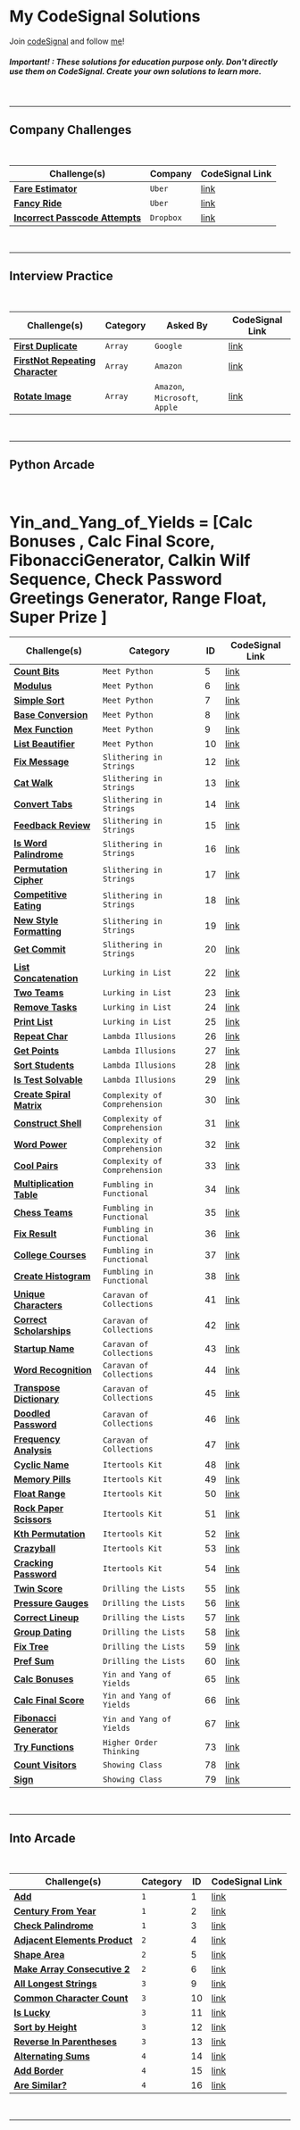 # My CodeSignal Solutions

Join [codeSignal](https://app.codesignal.com/) and follow [me](https://app.codesignal.com/profile/nahuelcastro)!

##### Important! : These solutions for education purpose only. Don't directly use them on CodeSignal. Create your own solutions to learn more.

<br>

---

## Company Challenges


<br>

| Challenge(s) | Company | CodeSignal Link |
|--|--|--|
| [**Fare Estimator**](CompanyChallenges/Uber/fareEstimator.md)  | `Uber` | [link](https://app.codesignal.com/company-challenges/uber/HNQwGHfKAoYsz9KX6) |
| [**Fancy Ride**](CompanyChallenges/Uber/fancyRide.md)  | `Uber` | [link](https://app.codesignal.com/company-challenges/uber/4c3qzzQg8Zg9AfLKH) |
| [**Incorrect Passcode Attempts**](CompanyChallenges/Dropbox/incorrectPasscodeAttempts.md)  | `Dropbox` | [link](https://app.codesignal.com/company-challenges/dropbox/ffibMFaS7mzKZkAE3) |

<br>


---


## Interview Practice

<br>

| Challenge(s) | Category | Asked By | CodeSignal Link |
|--|--|--|--|
| [**First Duplicate**](InterviewPractice/Arrays/firsDuplicate.md)  | `Array` | `Google`  | [link](https://app.codesignal.com/interview-practice/task/pMvymcahZ8dY4g75q/description) |
| [**FirstNot Repeating Character**](InterviewPractice/Arrays/firstNotRepeatingCharacter.md)  | `Array` | `Amazon`  | [link](https://app.codesignal.com/interview-practice/task/uX5iLwhc6L5ckSyNC/description) |
| [**Rotate Image**](InterviewPractice/Arrays/rotateImage.md)  | `Array` | `Amazon`, `Microsoft`, `Apple`  | [link](https://app.codesignal.com/interview-practice/task/5A8jwLGcEpTPyyjTB) |

<br>

---

## Python Arcade

<br>

# Yin_and_Yang_of_Yields = [Calc Bonuses , Calc Final Score, FibonacciGenerator, Calkin Wilf Sequence, Check Password  Greetings Generator, Range Float, Super Prize ]

| Challenge(s) | Category | ID | CodeSignal Link |
|--|--|--|--|
| [**Count Bits**](Arcade/Python/MeetPython/CountBits.md) | `Meet Python` | 5 | [link](https://app.codesignal.com/arcade/python-arcade/meet-python/7bGkfoFf65CiqbX3s) |
| [**Modulus**](Arcade/Python/MeetPython/Modulus.md) | `Meet Python` | 6 | [link](https://app.codesignal.com/arcade/python-arcade/meet-python/mygD2J9yDbRmtKW8T) |
| [**Simple Sort**](Arcade/Python/MeetPython/SimpleSort.md) | `Meet Python` | 7 | [link](https://app.codesignal.com/arcade/python-arcade/meet-python/MEgcxkQyYqFDdySnH) |
| [**Base Conversion**](Arcade/Python/MeetPython/BaseConversion.md) | `Meet Python` | 8 | [link](https://app.codesignal.com/arcade/python-arcade/meet-python/u7FW6fpp8Mqxe6sjt) |
| [**Mex Function**](Arcade/Python/MeetPython/MexFunction.md) | `Meet Python` | 9 | [link](https://app.codesignal.com/arcade/python-arcade/meet-python/pLsMG462nzEh3axHN) |
| [**List Beautifier**](Arcade/Python/MeetPython/ListBeautifier.md) | `Meet Python` | 10 | [link](https://app.codesignal.com/arcade/python-arcade/meet-python/ZiezPAoWeaK9ThXvQ) |
| [**Fix Message**](Arcade/Python/Slithering_in_Strings/FixMessage.md) | `Slithering in Strings` | 12 | [link](https://app.codesignal.com/arcade/python-arcade/slithering-in-strings/Wmdqw8NBzcbqHSsw7) |
| [**Cat Walk**](Arcade/Python/Slithering_in_Strings/CatWalk.md) | `Slithering in Strings` | 13 | [link](https://app.codesignal.com/arcade/python-arcade/slithering-in-strings/GH7QauS4xyHin5YLm) |
| [**Convert Tabs**](Arcade/Python/Slithering_in_Strings/ConvertTabs.md) | `Slithering in Strings` | 14 | [link](https://app.codesignal.com/arcade/python-arcade/slithering-in-strings/joYKtZyJDDsFQBLHP) |
| [**Feedback Review**](Arcade/Python/Slithering_in_Strings/FeedbackReview.md) | `Slithering in Strings` | 15 | [link](https://app.codesignal.com/arcade/python-arcade/slithering-in-strings/Rzf4YKMk69Jm3gNnm) |
| [**Is Word Palindrome**](Arcade/Python/Slithering_in_Strings/IsWordPalindrome.md) | `Slithering in Strings` | 16 | [link](https://app.codesignal.com/arcade/python-arcade/slithering-in-strings/r6xwnEjaw5kNgsyZD) |
| [**Permutation Cipher**](Arcade/Python/Slithering_in_Strings/PermutationCipher.md) | `Slithering in Strings` | 17 | [link](https://app.codesignal.com/arcade/python-arcade/slithering-in-strings/YADembruQtLCmiBKB) |
| [**Competitive Eating**](Arcade/Python/Slithering_in_Strings/CompetitiveEating.md) | `Slithering in Strings` | 18 | [link](https://app.codesignal.com/arcade/python-arcade/slithering-in-strings/BPFsda3ddPJruBX24) |
| [**New Style Formatting**](Arcade/Python/Slithering_in_Strings/NewStyleFormatting.md) | `Slithering in Strings` | 19 | [link](https://app.codesignal.com/arcade/python-arcade/slithering-in-strings/GADdmPKQivSzQGYLw) |
| [**Get Commit**](Arcade/Python/Slithering_in_Strings/GetCommit.md) | `Slithering in Strings` | 20 | [link](https://app.codesignal.com/arcade/python-arcade/slithering-in-strings/FmSEJMu8fbybQ7Ka4) |
| [**List Concatenation**](Arcade\Python\Lurking_in_Lists\ListsConcatenation.md) | `Lurking in List` | 22 | [link](https://app.codesignal.com/arcade/python-arcade/lurking-in-lists/FumSx4KegrFbSRdQ4) |
| [**Two Teams**](Arcade\Python\Lurking_in_Lists\TwoTeams.md) | `Lurking in List` | 23 | [link](https://app.codesignal.com/arcade/python-arcade/lurking-in-lists/xacqXRHoHhEC3dC4N) |
| [**Remove Tasks**](Arcade\Python\Lurking_in_Lists\RemoveTasks.md) | `Lurking in List` | 24 | [link](https://app.codesignal.com/arcade/python-arcade/lurking-in-lists/L3TQWdGMcWL85LHcR) |
| [**Print List**](Arcade\Python\Lurking_in_Lists\PrintList.md) | `Lurking in List` | 25 | [link](https://app.codesignal.com/arcade/python-arcade/lurking-in-lists/2nwFuRGHpmfRJ8GCo) |
| [**Repeat Char**](Arcade/Python/Lambda_Illusions/RepeatChar.md) | `Lambda Illusions` | 26 | [link](https://app.codesignal.com/arcade/python-arcade/lambda-illusions/bCAsRfNJrjD9zhxkS) |
| [**Get Points**](Arcade/Python/Lambda_Illusions/GetPoints.md) | `Lambda Illusions` | 27 | [link](https://app.codesignal.com/arcade/python-arcade/lambda-illusions/kYGchiunT4QtB5Dh9) |
| [**Sort Students**](Arcade/Python/Lambda_Illusions/SortStudents.md) | `Lambda Illusions` | 28 | [link](https://app.codesignal.com/arcade/python-arcade/lambda-illusions/EqEoH6umA9Xi8fTQM) |
| [**Is Test Solvable**](Arcade/Python/Lambda_Illusions/IsTestSolvable.md) | `Lambda Illusions` | 29 | [link](https://app.codesignal.com/arcade/python-arcade/lambda-illusions/eP7hJDmLdZym2Kdo3)|
| [**Create Spiral Matrix**](Arcade/Python/Complexity_of_Comprehension/CreateSpiralMatrix.md) | `Complexity of Comprehension` | 30 | [link](https://app.codesignal.com/arcade/python-arcade/complexity-of-comprehension/HZjrbpxa7gbrmb4kd) |
| [**Construct Shell**](Arcade/Python/Complexity_of_Compehension/ConstructShell.md) | `Complexity of Comprehension` | 31 | [link](https://app.codesignal.com/arcade/python-arcade/complexity-of-comprehension/DfDPhgb5Bj2HQSdr5)|
| [**Word Power**](Arcade/Python/Complexity_of_Compehension/WordPower.md) | `Complexity of Comprehension` | 32 | [link](https://app.codesignal.com/arcade/python-arcade/complexity-of-comprehension/5rZN7nJ7Tkd9S4TLC) |
| [**Cool Pairs**](Arcade/Python/Complexity_of_Compehension/CoolPairs.md) | `Complexity of Comprehension` | 33 | [link](https://app.codesignal.com/arcade/python-arcade/complexity-of-comprehension/a6DD4JaT2moH22XTf) |
| [**Multiplication Table**](Arcade/Python/Complexity_of_Compehension/MultiplicationTable.md) | `Fumbling in Functional` | 34 | [link](https://app.codesignal.com/arcade/python-arcade/complexity-of-comprehension/vtDLcQWTSc5tJHL6x) |
| [**Chess Teams**](Arcade/Python/Fumbling_in_Functional/ChessTeams.md) | `Fumbling in Functional` | 35 | [link](https://app.codesignal.com/arcade/python-arcade/fumbling-in-functional/z5SJJNMiSFyFDFpZR) |
| [**Fix Result**](Arcade/Python/Fumbling_in_Functional/FixResult.md) | `Fumbling in Functional` | 36 | [link](https://app.codesignal.com/arcade/python-arcade/fumbling-in-functional/TjCNTwysvW6za5Qh4) |
| [**College Courses**](Arcade/Python/Fumbling_in_Functional/CollegeCourses.md) | `Fumbling in Functional` | 37 | [link](https://app.codesignal.com/arcade/python-arcade/fumbling-in-functional/hJqXodrjeBDPZPZRn) |
| [**Create Histogram**](Arcade/Python/Fumbling_in_Functional/CreateHistogram.md) | `Fumbling in Functional` | 38 | [link](https://app.codesignal.com/arcade/python-arcade/fumbling-in-functional/rXovZdK7redkSJL5g) |
| [**Unique Characters**](Arcade/Python/Caravan_of_Collections/UniqueCharacters.md) | `Caravan of Collections` | 41 | [link](https://app.codesignal.com/arcade/python-arcade/caravan-of-collections/RSsTY2Aevh9gpBTNd) |
| [**Correct Scholarships**](Arcade/Python/Caravan_of_Collections/CorrectScholarships.md) | `Caravan of Collections` | 42 | [link](https://app.codesignal.com/arcade/python-arcade/caravan-of-collections/f3dcuz6yoKv9yorzh) |
| [**Startup Name**](Arcade/Python/Caravan_of_Collections/StartupName.md) | `Caravan of Collections` | 43 | [link](https://app.codesignal.com/arcade/python-arcade/caravan-of-collections/G6yyoXW9w888pnvsZ) |
| [**Word Recognition**](Arcade/Python/Caravan_of_Collections/WordsRecognition.md) | `Caravan of Collections` | 44 | [link](https://app.codesignal.com/arcade/python-arcade/caravan-of-collections/zmQ9DqAN2mDL9hive) |
| [**Transpose Dictionary**](Arcade/Python/Caravan_of_Collections/TransposeDictionary.md) | `Caravan of Collections` | 45 | [link](https://app.codesignal.com/arcade/python-arcade/caravan-of-collections/3q55u2MWA2Rw5HvmM) |
| [**Doodled Password**](Arcade/Python/Caravan_of_Collections/DoodledPassword.md) | `Caravan of Collections` | 46 | [link](https://app.codesignal.com/arcade/python-arcade/caravan-of-collections/aarR4B273h5D2x8ry) |
| [**Frequency Analysis**](Arcade/Python/Caravan_of_Collections/FrequencyAnalysis.md) | `Caravan of Collections` | 47 | [link](https://app.codesignal.com/arcade/python-arcade/caravan-of-collections/pE4t3DcoTRfwHwYG8) |
| [**Cyclic Name**](Arcade/Python/Itertools_Kit/CyclicName.md) | `Itertools Kit` | 48 | [link](https://app.codesignal.com/arcade/python-arcade/itertools-kit/QAFXsBY35wRnHkruC) |
| [**Memory Pills**](Arcade/Python/Itertools_Kit/MemoryPills.md) | `Itertools Kit` | 49 | [link](https://app.codesignal.com/arcade/python-arcade/itertools-kit/R2GeRWE2SXz4eLAe5) |
| [**Float Range**](Arcade/Python/Itertools_Kit/FloatRange.md) | `Itertools Kit` | 50 | [link](https://app.codesignal.com/arcade/python-arcade/itertools-kit/cDuMQ6Fd4N58zdCWN) |
| [**Rock Paper Scissors**](Arcade/Python/Itertools_Kit/RockPaperScissors.md) | `Itertools Kit` | 51 | [link](https://app.codesignal.com/arcade/python-arcade/itertools-kit/d9Ru2ARE5tXoQ9KgR)|
| [**Kth Permutation**](Arcade/Python/Itertools_Kit/KthPermutation.md) | `Itertools Kit` | 52 | [link](https://app.codesignal.com/arcade/python-arcade/itertools-kit/opua5BqfJSaW9ny4Q) |
| [**Crazyball**](Arcade/Python/Itertools_Kit/Crazyball.md) | `Itertools Kit` | 53 | [link](https://app.codesignal.com/arcade/python-arcade/itertools-kit/nPt9LX3Piip9ZspLv) |
| [**Cracking Password**](Arcade/Python/Itertools_Kit/CrackingPassword.md) | `Itertools Kit` | 54 | [link](https://app.codesignal.com/arcade/python-arcade/itertools-kit/k2MEPqLJn5YEWafkt) |
| [**Twin Score**](Arcade/Python/Drilling_the_Lists/TwinsScore.md) | `Drilling the Lists` | 55 | [link](https://app.codesignal.com/arcade/python-arcade/drilling-the-lists/ESdegETWZmXLJYirj) |
| [**Pressure Gauges**](Arcade/Python/Drilling_the_Lists/PressureGauges.md) | `Drilling the Lists` | 56 | [link](https://app.codesignal.com/arcade/python-arcade/drilling-the-lists/SkTfc263CQbGNMtoj) |
| [**Correct Lineup**](Arcade/Python/Drilling_the_Lists/CorrectLineup.md) | `Drilling the Lists` | 57 | [link](https://app.codesignal.com/arcade/python-arcade/drilling-the-lists/M6QtFEgxrfY9Wihbt) |
| [**Group Dating**](Arcade/Python/Drilling_the_Lists/GroupDating.md) | `Drilling the Lists` | 58 | [link](https://app.codesignal.com/arcade/python-arcade/drilling-the-lists/okcMELPg5HbvSKodi) |
| [**Fix Tree**](Arcade/Python/Drilling_the_Lists/FixTree.md) | `Drilling the Lists` | 59 | [link](https://app.codesignal.com/arcade/python-arcade/drilling-the-lists/qtoFLsK47rS6B5iEN) |
| [**Pref Sum**](Arcade/Python/Drilling_the_Lists/PrefSum.md) | `Drilling the Lists` | 60 | [link](https://app.codesignal.com/arcade/python-arcade/drilling-the-lists/Enwr8TBeTbuFbuPzu) |
| [**Calc Bonuses**](Arcade/Python/Yin_and_Yang_of_Yields/CalcBonuses.md) | `Yin and Yang of Yields` | 65 | [link](https://app.codesignal.com/arcade/python-arcade/yin-and-yang/z6KZcoJ9jePsenzWo) |
| [**Calc Final Score**](Arcade/Python/Yin_and_Yang_of_Yields/CalcFinalScore.md) | `Yin and Yang of Yields` | 66 | [link](https://app.codesignal.com/arcade/python-arcade/yin-and-yang/4ReLEsLE6SDZkXDzK) |
| [**Fibonacci Generator**](Arcade/Python/Yin_and_Yang_of_Yields/FibonacciGenerator.md) | `Yin and Yang of Yields` | 67 | [link](https://app.codesignal.com/arcade/python-arcade/yin-and-yang/KAvAhLPEzyx6dBKYT) |
| [**Try Functions**](Arcade/Python/Higher_order_Thinking/TryFunctions.md) | `Higher Order Thinking` | 73 | [link](https://app.codesignal.com/arcade/python-arcade/higher-order-thinking/2wXrvGPGwwEejLXq2) |
| [**Count Visitors**](Arcade/Python/Showing_Class/CountVisitors.md) | `Showing Class` | 78 | [link](https://app.codesignal.com/arcade/python-arcade/showing-class/q8K5YLLNvvQ2fahiB) |
| [**Sign**](Arcade/Python/Showing_Class/Sign.md) | `Showing Class` | 79 | [link](https://app.codesignal.com/arcade/python-arcade/showing-class/bBdHSPDLc9W7mzjFY) |




<br>

---

## Into Arcade

<br>


| Challenge(s) | Category | ID | CodeSignal Link |
|--|--|--|--|
| [**Add**](Arcade/Intro/add.md) | `1` | 1 | [link](https://app.codesignal.com/arcade/intro/level-1/jwr339Kq6e3LQTsfa) |
| [**Century From Year**](Arcade/Intro/centuryFromYear.md) | `1` | 2 | [link](https://app.codesignal.com/arcade/intro/level-1/egbueTZRRL5Mm4TXN) |
| [**Check Palindrome**](Arcade/Intro/checkPalindrome.md) | `1` | 3 | [link](https://app.codesignal.com/arcade/intro/level-1/s5PbmwxfECC52PWyQ) |
| [**Adjacent Elements Product**](Arcade/Intro/adjacentElementsProduct.md) | `2` | 4 | [link](https://app.codesignal.com/arcade/intro/level-2/xzKiBHjhoinnpdh6m) |
| [**Shape Area**](Arcade/Intro/shapeArea.md) | `2` | 5 | [link](https://app.codesignal.com/arcade/intro/level-2/yuGuHvcCaFCKk56rJ) |
| [**Make Array Consecutive 2**](Arcade/Intro/Make_Array_Consecutive_2.md) | `2` | 6 | [link](https://app.codesignal.com/arcade/intro/level-2/bq2XnSr5kbHqpHGJC) |
| [**All Longest Strings**](Arcade/Intro/All_Longest_Strings.md) | `3` | 9 | [link](https://app.codesignal.com/arcade/intro/level-3/fzsCQGYbxaEcTr2bL) |
| [**Common Character Count**](Arcade/Intro/commonCharacterCount.md) | `3` | 10 | [link](https://app.codesignal.com/arcade/intro/level-3/JKKuHJknZNj4YGL32) |
| [**Is Lucky**](Arcade/Intro/isLucky.md) | `3` | 11 | [link](https://app.codesignal.com/arcade/intro/level-3/3AdBC97QNuhF6RwsQ) |
| [**Sort by Height**](Arcade/Intro/sortByHeight.md) | `3` | 12 | [link](https://app.codesignal.com/arcade/intro/level-3/D6qmdBL2NYz49XHwM) |
| [**Reverse In Parentheses**](Arcade/Intro/reverseInParentheses.md) | `3` | 13 | [link](https://app.codesignal.com/arcade/intro/level-3/9DgaPsE2a7M6M2Hu6) |
| [**Alternating Sums**](Arcade/Intro/alternatingSums.md) | `4` | 14 | [link](https://app.codesignal.com/arcade/intro/level-4/cC5QuL9fqvZjXJsW9) |
| [**Add Border**](Arcade/Intro/addBorder.md) | `4` | 15 | [link](https://app.codesignal.com/arcade/intro/level-4/ZCD7NQnED724bJtjN) |
| [**Are Similar?**](Arcade/Intro/areSimilar.md) | `4` | 16 | [link](https://app.codesignal.com/arcade/intro/level-4/xYXfzQmnhBvEKJwXP) |




<br>

---
